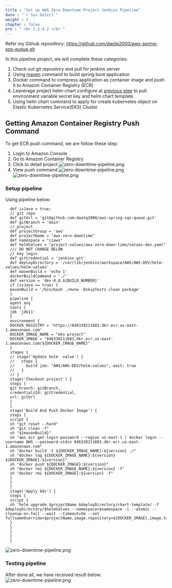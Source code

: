 ```yaml
---
title : "Set up AWS Zero Downtime Project Jenkins Pipeline"
date : "`r Sys.Date()`"
weight : 5
chapter : false
pre : " <b> 2.2.4.2 </b> "
---
```


 
Refer my Github reposittory: https://github.com/daotq2000/aws-spring-sqs-queue.git

In this pipeline project, we will complete these categories:

1. Check out git repository and pull for jenkins server
2. Using [maven](https://maven.apache.org/) command to build spring boot application 
2. Docker command to compress application as container image and push it to Amazon Container Registry (ECR) 
3. Leaverage project helm-chart configure at [previous step](../2.2.4.1-set-up-helmchart-project) to pull environment variable secret key and helm chart template.
4. Using helm chart command to apply for create kubernetes object on Elastic Kubernetes Service(EKS) Cluster
## Getting Amazon Container Registry Push Command
To get ECR push command, we are follow these step:
1. Login to Amazon Console
2. Go to Amazon Container Registry
3. Click to detail project
   ![zero-downtime-pipeline.png](/images/2.2-jenkins/ecr.png)
4. View push command
   ![zero-downtime-pipeline.png](/images/2.2-jenkins/view-push-command.png)
   ![zero-downtime-pipeline.png](/images/2.2-jenkins/push-command.png)
   
### Setup pipeline
Using pipeline below:

      def isJava = true;  
      // git repo
      def gitUrl = 'git@github.com:daotq2000/aws-spring-sqs-queue.git'
      def gitBranch = 'main'
      // project
      def projectGroup = 'aws'
      def projectName = "aws-zero-downtime"
      def namespace = "ciaws"
      def helmValues = "project-values/aws-zero-down-time/values-dev.yaml"
      /// DO NOT CHANGE BELOW
      // key login
      def gitCredential = 'jenkins-git'
      def deployDirectory = '/var/lib/jenkins/workspace/AWS/AWS-DEV/helm-values/helm-values'
      def mavenBuild = 'echo 1'
      dockerBuildCommand = './'
      def version = 'dev-0.0.${BUILD_NUMBER}'
      if (isJava == true) {
      mavenBuild = '/bin/bash ./mvnw -DskipTests clean package'
      }
      pipeline {
      agent any
      tools {
      jdk 'jdk11'
      }
      environment {
      DOCKER_REGISTRY = 'https://846338211683.dkr.ecr.us-east-1.amazonaws.com'
      DOCKER_IMAGE_NAME = "eks-project"
      DOCKER_IMAGE = "846338211683.dkr.ecr.us-east-1.amazonaws.com/${DOCKER_IMAGE_NAME}"
      }
      stages {
      // stage('Update helm  value') {
      //   steps {
      //     build job: "AWS/AWS-DEV/helm-values", wait: true
      //   }
      // }
      stage('Checkout project') {
      steps {
      git branch: gitBranch,
      credentialsId: gitCredential,
      url: gitUrl
      }
      }
      stage('Build And Push Docker Image') {
      steps {
      script {
      sh "git reset --hard"
      sh "git clean -f"
      sh "${mavenBuild}"
      sh "aws ecr get-login-password --region us-east-1 | docker login --username AWS --password-stdin 846338211683.dkr.ecr.us-east-1.amazonaws.com"
      sh "docker build -t ${DOCKER_IMAGE_NAME}:${version} ./"
      sh "docker tag ${DOCKER_IMAGE_NAME}:${version} ${DOCKER_IMAGE}:${version}"
      sh "docker push ${DOCKER_IMAGE}:${version}"
      sh "docker rmi ${DOCKER_IMAGE_NAME}:${version} -f"
      sh "docker rmi ${DOCKER_IMAGE}:${version} -f"
      }
      }
      }
      stage('Apply k8s') {
      steps {
      script {
      sh "helm upgrade $projectName $deployDirectory/chart-template/ -f $deployDirectory/$helmValues --namespace=$namespace -i --atomic --cleanup-on-fail --wait --timeout=5m --set fullnameOverride=$projectName,image.repository=${DOCKER_IMAGE},image.tag=${version}"
      }
      }
      }
      }
      } 
![zero-downtime-pipeline.png](/images/2.2-jenkins/zero-downtime-pipeline.png)

### Testing pipeline
After done all, we have received result below:
![zero-downtime-pipeline.png](/images/2.2-jenkins/build-success.png)

